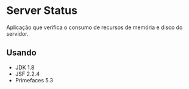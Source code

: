 # Server Status
Aplicação que verifica o consumo de recursos de memória e disco do servidor.

## Usando
* JDK 1.8
* JSF 2.2.4
* Primefaces 5.3
